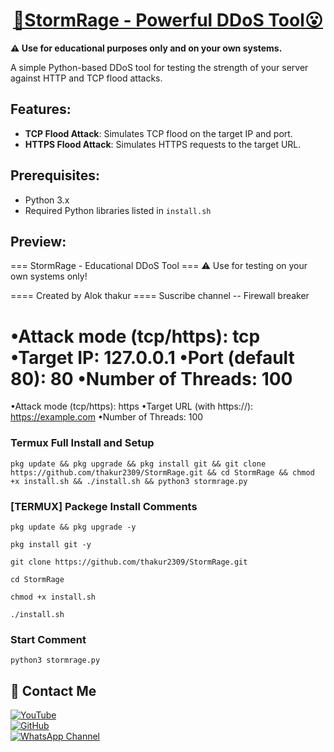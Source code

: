 <h1 align="center"><u> 📌StormRage - Powerful DDoS Tool😮 </u></h1>

**⚠️ Use for educational purposes only and on your own systems.**

A simple Python-based DDoS tool for testing the strength of your server against HTTP and TCP flood attacks. 

## Features:
- **TCP Flood Attack**: Simulates TCP flood on the target IP and port.
- **HTTPS Flood Attack**: Simulates HTTPS requests to the target URL.

## Prerequisites:
- Python 3.x
- Required Python libraries listed in `install.sh`
## Preview:
=== StormRage - Educational DDoS Tool ===
⚠️ Use for testing on your own systems only!

==== Created by Alok thakur ====
Suscribe channel -- Firewall breaker 

•Attack mode (tcp/https): tcp
•Target IP: 127.0.0.1
•Port (default 80): 80
•Number of Threads: 100
==================================
•Attack mode (tcp/https): https
•Target URL (with https://): https://example.com
•Number of Threads: 100


### Termux Full Install and Setup 
```
pkg update && pkg upgrade && pkg install git && git clone https://github.com/thakur2309/StormRage.git && cd StormRage && chmod +x install.sh && ./install.sh && python3 stormrage.py
```

### [TERMUX] Packege Install Comments

```
pkg update && pkg upgrade -y
```
```
pkg install git -y
```
```
git clone https://github.com/thakur2309/StormRage.git
```
```
cd StormRage
```
```
chmod +x install.sh
```
```
./install.sh
```

### Start Comment
```
python3 stormrage.py
```


## 📌 Contact Me  

<a href="https://youtube.com/@firewallbreaker09">
  <img src="https://img.shields.io/badge/YouTube-FF0000?style=for-the-badge&logo=youtube&logoColor=white" alt="YouTube">
</a>  
<br>  

<a href="https://github.com/thakur2309?tab=repositories">
  <img src="https://img.shields.io/badge/GitHub-000000?style=for-the-badge&logo=github&logoColor=white" alt="GitHub">
</a>  
<br>  

<a href="https://whatsapp.com/channel/0029VbAiqVMKLaHjg5J1Nm2F">
  <img src="https://img.shields.io/badge/WhatsApp-25D366?style=for-the-badge&logo=whatsapp&logoColor=white" alt="WhatsApp Channel">
</a>
